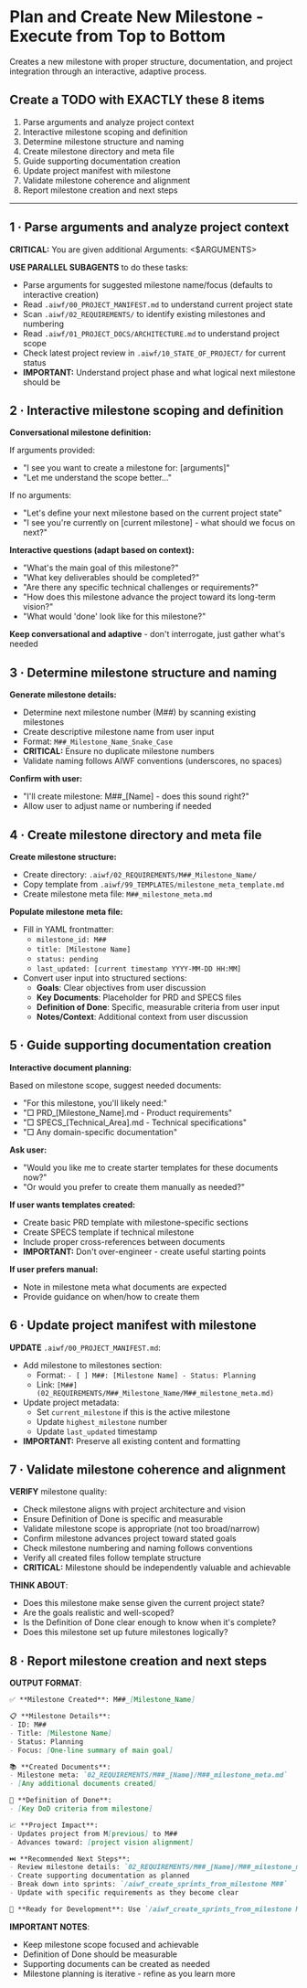 # Plan and Create New Milestone - Execute from Top to Bottom

Creates a new milestone with proper structure, documentation, and project integration through an interactive, adaptive process.

## Create a TODO with EXACTLY these 8 items

1. Parse arguments and analyze project context
2. Interactive milestone scoping and definition
3. Determine milestone structure and naming
4. Create milestone directory and meta file
5. Guide supporting documentation creation
6. Update project manifest with milestone
7. Validate milestone coherence and alignment
8. Report milestone creation and next steps

---

## 1 · Parse arguments and analyze project context

**CRITICAL:** You are given additional Arguments: <$ARGUMENTS>

**USE PARALLEL SUBAGENTS** to do these tasks:

- Parse arguments for suggested milestone name/focus (defaults to interactive creation)
- Read `.aiwf/00_PROJECT_MANIFEST.md` to understand current project state
- Scan `.aiwf/02_REQUIREMENTS/` to identify existing milestones and numbering
- Read `.aiwf/01_PROJECT_DOCS/ARCHITECTURE.md` to understand project scope
- Check latest project review in `.aiwf/10_STATE_OF_PROJECT/` for current status
- **IMPORTANT:** Understand project phase and what logical next milestone should be

## 2 · Interactive milestone scoping and definition

**Conversational milestone definition:**

If arguments provided:

- "I see you want to create a milestone for: [arguments]"
- "Let me understand the scope better..."

If no arguments:

- "Let's define your next milestone based on the current project state"
- "I see you're currently on [current milestone] - what should we focus on next?"

**Interactive questions (adapt based on context):**

- "What's the main goal of this milestone?"
- "What key deliverables should be completed?"
- "Are there any specific technical challenges or requirements?"
- "How does this milestone advance the project toward its long-term vision?"
- "What would 'done' look like for this milestone?"

**Keep conversational and adaptive** - don't interrogate, just gather what's needed

## 3 · Determine milestone structure and naming

**Generate milestone details:**

- Determine next milestone number (M##) by scanning existing milestones
- Create descriptive milestone name from user input
- Format: `M##_Milestone_Name_Snake_Case`
- **CRITICAL:** Ensure no duplicate milestone numbers
- Validate naming follows AIWF conventions (underscores, no spaces)

**Confirm with user:**

- "I'll create milestone: M##_[Name] - does this sound right?"
- Allow user to adjust name or numbering if needed

## 4 · Create milestone directory and meta file

**Create milestone structure:**

- Create directory: `.aiwf/02_REQUIREMENTS/M##_Milestone_Name/`
- Copy template from `.aiwf/99_TEMPLATES/milestone_meta_template.md`
- Create milestone meta file: `M##_milestone_meta.md`

**Populate milestone meta file:**

- Fill in YAML frontmatter:
  - `milestone_id: M##`
  - `title: [Milestone Name]`
  - `status: pending`
  - `last_updated: [current timestamp YYYY-MM-DD HH:MM]`
- Convert user input into structured sections:
  - **Goals**: Clear objectives from user discussion
  - **Key Documents**: Placeholder for PRD and SPECS files
  - **Definition of Done**: Specific, measurable criteria from user input
  - **Notes/Context**: Additional context from user discussion

## 5 · Guide supporting documentation creation

**Interactive document planning:**

Based on milestone scope, suggest needed documents:

- "For this milestone, you'll likely need:"
- "□ PRD_[Milestone_Name].md - Product requirements"
- "□ SPECS_[Technical_Area].md - Technical specifications"
- "□ Any domain-specific documentation"

**Ask user:**

- "Would you like me to create starter templates for these documents now?"
- "Or would you prefer to create them manually as needed?"

**If user wants templates created:**

- Create basic PRD template with milestone-specific sections
- Create SPECS template if technical milestone
- Include proper cross-references between documents
- **IMPORTANT:** Don't over-engineer - create useful starting points

**If user prefers manual:**

- Note in milestone meta what documents are expected
- Provide guidance on when/how to create them

## 6 · Update project manifest with milestone

**UPDATE** `.aiwf/00_PROJECT_MANIFEST.md`:

- Add milestone to milestones section:
  - Format: `- [ ] M##: [Milestone Name] - Status: Planning`
  - Link: `[M##](02_REQUIREMENTS/M##_Milestone_Name/M##_milestone_meta.md)`
- Update project metadata:
  - Set `current_milestone` if this is the active milestone
  - Update `highest_milestone` number
  - Update `last_updated` timestamp
- **IMPORTANT:** Preserve all existing content and formatting

## 7 · Validate milestone coherence and alignment

**VERIFY** milestone quality:

- Check milestone aligns with project architecture and vision
- Ensure Definition of Done is specific and measurable
- Validate milestone scope is appropriate (not too broad/narrow)
- Confirm milestone advances project toward stated goals
- Check milestone numbering and naming follows conventions
- Verify all created files follow template structure
- **CRITICAL:** Milestone should be independently valuable and achievable

**THINK ABOUT**:

- Does this milestone make sense given the current project state?
- Are the goals realistic and well-scoped?
- Is the Definition of Done clear enough to know when it's complete?
- Does this milestone set up future milestones logically?

## 8 · Report milestone creation and next steps

**OUTPUT FORMAT**:

```markdown
✅ **Milestone Created**: M##_[Milestone_Name]

📋 **Milestone Details**:
- ID: M##
- Title: [Milestone Name]
- Status: Planning
- Focus: [One-line summary of main goal]

📚 **Created Documents**:
- Milestone meta: `02_REQUIREMENTS/M##_[Name]/M##_milestone_meta.md`
- [Any additional documents created]

🎯 **Definition of Done**:
- [Key DoD criteria from milestone]

📈 **Project Impact**:
- Updates project from M[previous] to M##
- Advances toward: [project vision alignment]

⏭️ **Recommended Next Steps**:
- Review milestone details: `02_REQUIREMENTS/M##_[Name]/M##_milestone_meta.md`
- Create supporting documentation as planned
- Break down into sprints: `/aiwf_create_sprints_from_milestone M##`
- Update with specific requirements as they become clear

🎯 **Ready for Development**: Use `/aiwf_create_sprints_from_milestone M##` when ready to start implementation planning
```

**IMPORTANT NOTES**:

- Keep milestone scope focused and achievable
- Definition of Done should be measurable
- Supporting documents can be created as needed
- Milestone planning is iterative - refine as you learn more